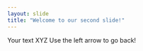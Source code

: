 ```yaml
---
layout: slide
title: "Welcome to our second slide!"
---
```

Your text XYZ
Use the left arrow to go back!
